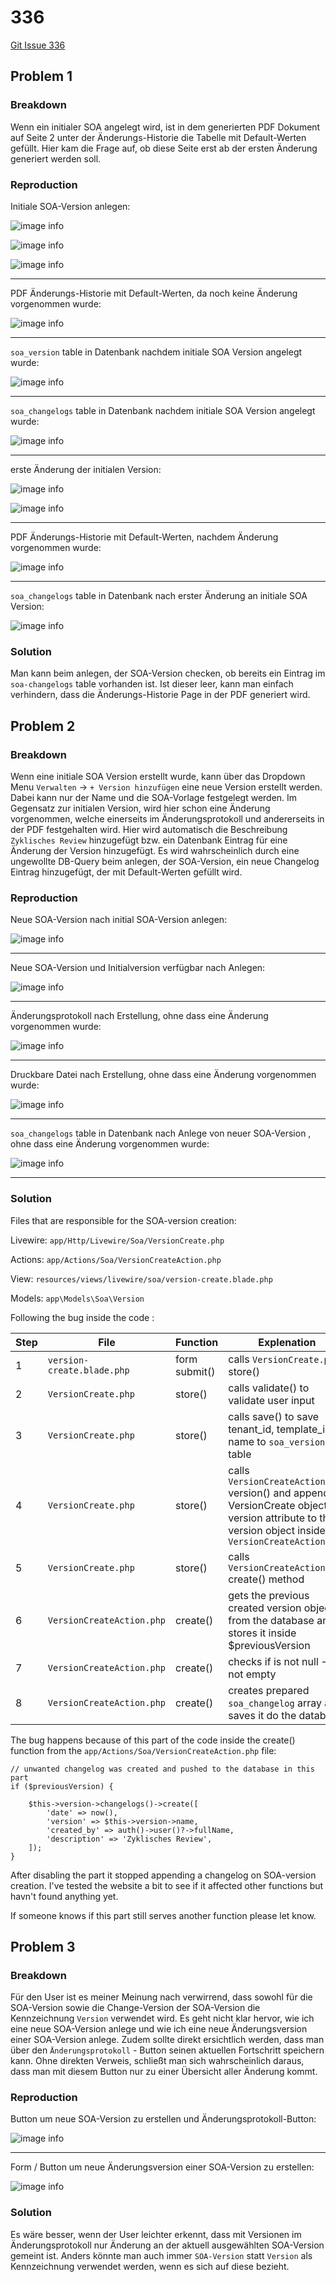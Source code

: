 # 336

[Git Issue 336](https://git.etes.de/edira/edira/-/issues/336)

## Problem 1

### Breakdown

Wenn ein initialer SOA angelegt wird, ist in dem generierten PDF Dokument auf Seite 2 unter der Änderungs-Historie die Tabelle mit Default-Werten gefüllt. Hier kam die Frage auf, ob diese Seite erst ab der ersten Änderung generiert werden soll. 

### Reproduction

Initiale SOA-Version anlegen:

![image info](./img/1.png)

![image info](./img/2.png)

![image info](./img/3.png)

---

PDF Änderungs-Historie mit Default-Werten, da noch keine Änderung vorgenommen wurde:

![image info](./img/4.png)

---

`soa_version` table in Datenbank nachdem initiale SOA Version angelegt wurde:

![image info](./img/5.png)

---

`soa_changelogs` table in Datenbank nachdem initiale SOA Version angelegt wurde:

![image info](./img/6.png)

--- 

erste Änderung der initialen Version:

![image info](./img/7.png)

![image info](./img/8.png)

---

PDF Änderungs-Historie mit Default-Werten, nachdem Änderung vorgenommen wurde:

![image info](./img/9.png)

---

`soa_changelogs` table in Datenbank nach erster Änderung an initiale SOA Version:

![image info](./img/10.png)

### Solution 

Man kann beim anlegen, der SOA-Version checken, ob bereits ein Eintrag im `soa-changelogs` table vorhanden ist. Ist dieser leer, kann man einfach verhindern, dass die Änderungs-Historie Page in der PDF generiert wird.

## Problem 2

### Breakdown

Wenn eine initiale SOA Version erstellt wurde, kann über das Dropdown Menu `Verwalten` -> `+ Version hinzufügen` eine neue Version erstellt werden. Dabei kann nur der Name und die SOA-Vorlage festgelegt werden. Im Gegensatz zur initialen Version, wird hier schon eine Änderung vorgenommen, welche einerseits im Änderungsprotokoll und andererseits in der PDF festgehalten wird. Hier wird automatisch die Beschreibung `Zyklisches Review` hinzugefügt bzw. ein Datenbank Eintrag für eine Änderung der Version hinzugefügt. Es wird wahrscheinlich durch eine ungewollte DB-Query beim anlegen, der SOA-Version, ein neue Changelog Eintrag hinzugefügt, der mit Default-Werten gefüllt wird. 

### Reproduction

Neue SOA-Version nach initial SOA-Version anlegen:

![image info](./img/11.png)

---

Neue SOA-Version und Initialversion verfügbar nach Anlegen:

![image info](./img/12.png)

---

Änderungsprotokoll nach Erstellung, ohne dass eine Änderung vorgenommen wurde:

![image info](./img/13.png)

---

Druckbare Datei nach Erstellung, ohne dass eine Änderung vorgenommen wurde:

![image info](./img/14.png)

--- 

`soa_changelogs` table in Datenbank nach Anlege von neuer SOA-Version , ohne dass eine Änderung vorgenommen wurde:

![image info](./img/15.png)

---

### Solution 

Files that are responsible for the SOA-version creation:

Livewire:
`app/Http/Livewire/Soa/VersionCreate.php`

Actions:
`app/Actions/Soa/VersionCreateAction.php`

View:
`resources/views/livewire/soa/version-create.blade.php`

Models:
`app\Models\Soa\Version`

Following the bug inside the code :

| Step | File                       | Function      | Explenation                                                                                                                                     |
| ---- | -------------------------- | ------------- | ----------------------------------------------------------------------------------------------------------------------------------------------- |
| 1    | `version-create.blade.php` | form submit() | calls `VersionCreate.php` store()                                                                                                               |
| 2    | `VersionCreate.php`        | store()       | calls validate() to validate user input                                                                                                         |
| 3    | `VersionCreate.php`        | store()       | calls save() to save tenant_id, template_id & name to `soa_versions` table                                                                      |
| 4    | `VersionCreate.php`        | store()       | calls `VersionCreateAction` version() and appends VersionCreate object version attribute to the version object inside `VersionCreateAction.php` |
| 5    | `VersionCreate.php`        | store()       | calls `VersionCreateAction` create() method                                                                                                     |
| 6    | `VersionCreateAction.php`  | create()      | gets the previous created version object from the database and stores it inside $previousVersion                                                |
| 7    | `VersionCreateAction.php`  | create()      | checks if is not null -> is not empty                                                                                                           |
| 8    | `VersionCreateAction.php`  | create()      | creates prepared `soa_changelog` array and saves it do the database                                                                             |

The bug happens because of this part of the code inside the create() function from the `app/Actions/Soa/VersionCreateAction.php` file: 

```
// unwanted changelog was created and pushed to the database in this part
if ($previousVersion) {

    $this->version->changelogs()->create([
        'date' => now(),
        'version' => $this->version->name,
        'created_by' => auth()->user()?->fullName,
        'description' => 'Zyklisches Review',
    ]);
}
```
After disabling the part it stopped appending a changelog on SOA-version creation. I've tested the website a bit to see if it affected other functions but havn't found anything yet. 

If someone knows if this part still serves another function please let know. 


## Problem 3

### Breakdown

Für den User ist es meiner Meinung nach verwirrend, dass sowohl für die SOA-Version sowie die Change-Version der SOA-Version die Kennzeichnung `Version` verwendet wird. Es geht nicht klar hervor, wie ich eine neue SOA-Version anlege und wie ich eine neue Änderungsversion einer SOA-Version anlege. Zudem sollte direkt ersichtlich werden, dass man über den `Änderungsprotokoll` - Button seinen aktuellen Fortschritt speichern kann. Ohne direkten Verweis, schließt man sich wahrscheinlich daraus, dass man mit diesem Button nur zu einer Übersicht aller Änderung kommt. 

### Reproduction

Button um neue SOA-Version zu erstellen und Änderungsprotokoll-Button:

![image info](./img/16.png)

---

Form / Button um neue Änderungsversion einer SOA-Version zu erstellen:

![image info](./img/17.png)

### Solution

Es wäre besser, wenn der User leichter erkennt, dass mit Versionen im Änderungsprotokoll nur Änderung an der aktuell ausgewählten SOA-Version gemeint ist. Anders könnte man auch immer `SOA-Version` statt `Version` als Kennzeichnung verwendet werden, wenn es sich auf diese bezieht. 



